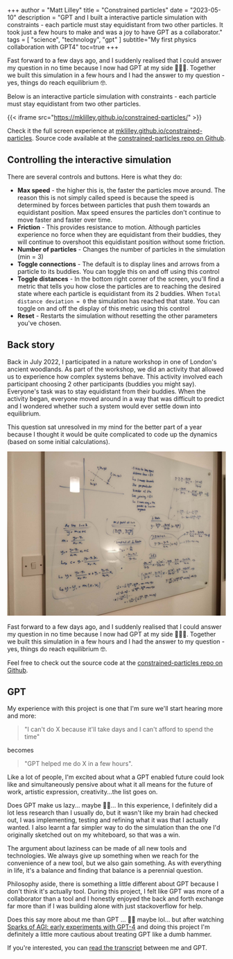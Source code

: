 +++
author = "Matt Lilley"
title = "Constrained particles"
date = "2023-05-10"
description = "GPT and I built a interactive particle simulation with constraints - each particle must stay equidistant from two other particles. It took just a few hours to make and was a joy to have GPT as a collaborator."
tags = [
    "science",
    "technology",
    "gpt"
]
subtitle="My first physics collaboration with GPT4"
toc=true
+++

Fast forward to a few days ago, and I suddenly realised that I could answer my question in no time because I now had GPT at my side 💁‍♂️🤖. Together we built this simulation in a few hours and I had the answer to my question - yes, things do reach equilibrium 🤓.

Below is an interactive particle simulation with constraints - each particle must stay equidistant from two other particles. 

{{< iframe src="https://mklilley.github.io/constrained-particles/" >}}

Check it the full screen experience at [mklilley.github.io/constrained-particles](https://mklilley.github.io/constrained-particles/). Source code available at the [constrained-particles repo on Github](https://github.com/mklilley/constrained-particles).

## Controlling the interactive simulation

There are several controls and buttons. Here is what they do:
- **Max speed** - the higher this is, the faster the particles move around. The reason this is not simply called speed is because the speed is determined by forces between particles that push them towards an equidistant position. Max speed ensures the particles don't continue to move faster and faster over time.
- **Friction** - This provides resistance to motion. Although particles experience no force when they are equidistant from their buddies, they will continue to overshoot this equidistant position without some friction.
- **Number of particles** - Changes the number of particles in the simulation (min = 3)
- **Toggle connections** - The default is to display lines and arrows from a particle to its buddies. You can toggle this on and off using this control
- **Toggle distances** - In the bottom right corner of the screen, you'll find a metric that tells you how close the particles are to reaching the desired state where each particle is equidistant from its 2 buddies. When `Total distance deviation = 0` the simulation has reached that state. You can toggle on and off the display of this metric using this control
- **Reset** - Restarts the simulation without resetting the other parameters you've chosen.

## Back story

Back in July 2022, I participated in a nature workshop in one of London's ancient woodlands. As part of the workshop, we did an activity that allowed us to experience how complex systems behave. This activity involved each participant choosing 2 other participants (buddies you might say). Everyone's task was to stay equidistant from their buddies. When the activity began, everyone moved around in a way that was difficult to predict and I wondered whether such a system would ever settle down into equilibrium. 

This question sat unresolved in my mind for the better part of a year because I thought it would be quite complicated to code up the dynamics (based on some initial calculations).

![Whiteboard calculations](constrained-particles-whiteboard.jpg "Initial calculations 29/08/2022")

Fast forward to a few days ago, and I suddenly realised that I could answer my question in no time because I now had GPT at my side 💁‍♂️🤖. Together we built this simulation in a few hours and I had the answer to my question - yes, things do reach equilibrium 🤓. 

Feel free to check out the source code at the [constrained-particles repo on Github](https://github.com/mklilley/constrained-particles).

## GPT

My experience with this project is one that I'm sure we'll start hearing more and more:
> "I can't do X because it'll take days and I can't afford to spend the time" 

becomes 

> "GPT helped me do X  in a few hours".

Like a lot of people, I'm excited about what a GPT enabled future could look like and simultaneously pensive about what it all means for the future of work, artistic expression, creativity...the list goes on.

Does GPT make us lazy... maybe 🤷‍♂️... In this experience, I definitely did a lot less research than I usually do, but it wasn't like my brain had checked out, I was implementing, testing and refining what it was that I actually wanted. I also learnt a far simpler way to do the simulation than the one I'd originally sketched out on my whiteboard, so that was a win.

The argument about laziness can be made of all new tools and technologies. We always give up something when we reach for the convenience of a new tool, but we also gain something. As with everything in life, it's a balance and finding that balance is a perennial question. 

Philosophy aside, there is something a little different about GPT because I don't think it's actually tool. During this project, I felt like GPT was more of a collaborator than a tool and I honestly enjoyed the back and forth exchange far more than if I was building alone with just stackoverflow for help.

Does this say more about me than GPT ... 🤷‍♂️ maybe lol... but after watching [Sparks of AGI: early experiments with GPT-4](https://www.youtube.com/watch?v=qbIk7-JPB2c) and doing this project I'm definitely a little more cautious about treating GPT like a dumb hammer.

If you're interested, you can [read the transcript](https://sharegpt.com/c/3VK3aFo) between me and GPT.




